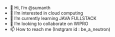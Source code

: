 - 👋 Hi, I’m @sumanth
- 👀 I’m interested in cloud computing
- 🌱 I’m currently learning JAVA FULLSTACK
- 💞️ I’m looking to collaborate on WIPRO
- 📫 How to reach me (Instgram id : be_a_neutron)

<!---
sumanth0411/sumanth0411 is a ✨ special ✨ repository because its `README.md` (this file) appears on your GitHub profile.
You can click the Preview link to take a look at your changes.
--->
